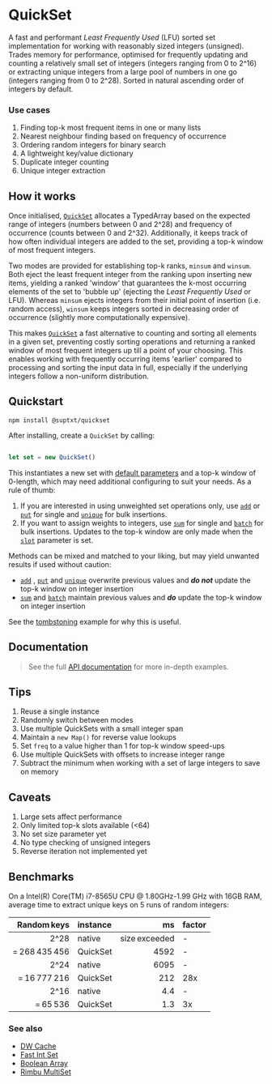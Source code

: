 # QuickSet
A fast and performant *Least Frequently Used* (LFU) sorted set implementation for working with reasonably sized integers (unsigned). 
Trades memory for performance, optimised for frequently updating and counting a relatively small set of integers (integers ranging from 0 to 2^16) or extracting unique integers from a large pool of numbers in one go (integers ranging from 0 to 2^28). 
Sorted in natural ascending order of integers by default.

### Use cases
1. Finding top-k most frequent items in one or many lists
2. Nearest neighbour finding based on frequency of occurrence
3. Ordering random integers for binary search
4. A lightweight key/value dictionary
5. Duplicate integer counting
6. Unique integer extraction

## How it works
Once initialised, [`QuickSet`](https://github.com/dleeftink/QuickSet) allocates a TypedArray based on the expected range of integers (numbers between 0 and 2^28) and frequency of occurrence (counts between 0 and 2^32). 
Additionally, it keeps track of how often individual integers are added to the set, providing a top-k window of most frequent integers. 

Two modes are provided for establishing top-k ranks, `minsum` and `winsum`.
Both eject the least frequent integer from the ranking upon inserting new items, yielding a ranked 'window' that guarantees the k-most occurring elements of the set to 'bubble up' (ejecting the *Least Frequently Used* or LFU). 
Whereas `minsum` ejects integers from their initial point of insertion (i.e. random access), `winsum` keeps integers sorted  in decreasing order of occurrence (slightly more computationally expensive).

This makes [`QuickSet`](https://github.com/dleeftink/QuickSet) a fast alternative to counting and sorting all elements in a given set, preventing costly sorting operations and returning a ranked window of most frequent  integers up till a point of your choosing. 
This enables working with frequently occurring items 'earlier' compared to processing and sorting the input data in full, especially if the underlying integers follow a non-uniform distribution.

## Quickstart 

```
npm install @suptxt/quickset
```

After installing, create a `QuickSet` by calling:

``` js

let set = new QuickSet()

```

This instantiates a new set with [default parameters](https://github.com/dleeftink/QuickSet/tree/main/docs/config.md#new-quickset-config) and a top-k window of 0-length, which may need additional configuring to suit your needs. As a rule of thumb:

1. If you are interested in using unweighted set operations only, use [`add`](https://github.com/dleeftink/QuickSet/tree/main/docs/config.md#add-uint-value) or [`put`](https://github.com/dleeftink/QuickSet/tree/main/docs/config.md#put-uint-value) for single and [`unique`](https://github.com/dleeftink/QuickSet/tree/main/docs/config.md#unique-uints) for bulk insertions.
2. If you want to assign weights to integers, use [`sum`](https://github.com/dleeftink/QuickSet/tree/main/docs/config.md#sum-uint-value) for single and [`batch`](https://github.com/dleeftink/QuickSet/tree/main/docs/config.md#batch-uints-values) for bulk insertions.
Updates to the top-k window are only made when the [`slot`](https://github.com/dleeftink/QuickSet/tree/main/docs/config.md#slot-0--16) parameter is set.

Methods can be mixed and matched to your liking, but may yield unwanted results if used without caution: 
- [`add`](https://github.com/dleeftink/QuickSet/tree/main/docs/config.md#add-uint-value) , [`put`](https://github.com/dleeftink/QuickSet/tree/main/docs/config.md#put-uint-value) and [`unique`](https://github.com/dleeftink/QuickSet/tree/main/docs/config.md#unique-uints) overwrite previous values and ***do not*** update the top-k window on integer insertion
- [`sum`](https://github.com/dleeftink/QuickSet/tree/main/docs/config.md#sum-uint-value) and [`batch`](https://github.com/dleeftink/QuickSet/tree/main/docs/config.md#batch-uints-values) maintain previous values and ***do*** update the top-k window on integer insertion

See the [tombstoning](https://github.com/dleeftink/QuickSet/tree/main/docs/config.md#put-uint-value) example for why this is useful.

## Documentation
> See the full [API documentation](https://github.com/dleeftink/QuickSet/tree/main/docs/config.md) for more in-depth examples.

## Tips
1. Reuse a single instance
2. Randomly switch between modes
3. Use multiple QuickSets with a small integer span
4. Maintain a `new Map()` for reverse value lookups
5. Set `freq` to a value higher than 1 for top-k window speed-ups
6. Use multiple QuickSets with offsets to increase integer range
7. Subtract the minimum when working with a set of large integers to save on memory

## Caveats
1. Large sets affect performance
2. Only limited top-k slots available (<64)
3. No set size parameter yet
4. No type checking of unsigned integers
5. Reverse iteration not implemented yet

## Benchmarks
On a Intel(R) Core(TM) i7-8565U CPU @ 1.80GHz-1.99 GHz with 16GB RAM,
average time to extract unique keys on 5 runs of random integers:

| Random keys | instance | ms | factor | 
| -: | :- | -: | :- |
| 2^28 | native | size exceeded | - |
| = 268 435 456 | QuickSet | 4592 | - |
| 2^24 | native | 6095 | - |
| = 16 777 216 | QuickSet|  212 | 28x |
| 2^16 | native |  4.4 | - |
| = 65 536 |QuickSet | 1.3 | 3x |

### See also
- [DW Cache](https://www.npmjs.com/package/dw-cache)
- [Fast Int Set](https://www.npmjs.com/package/fast-int-set)
- [Boolean Array](https://www.npmjs.com/package/@asaitama/boolean-array)
- [Rimbu MultiSet](https://rimbu.org/docs/collections/multiset)
